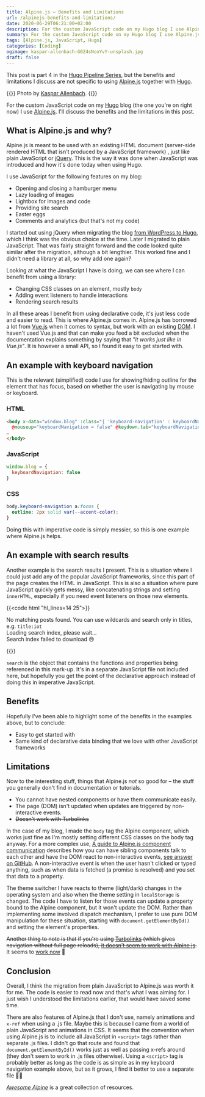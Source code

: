 ```yaml
---
title: Alpine.js – Benefits and Limitations
url: /alpinejs-benefits-and-limitations/
date: 2020-06-29T06:21:00+02:00
description: For the custom JavaScript code on my Hugo blog I use Alpine.js. I’ll discuss the benefits and the limitations in this post. This post is part 4 in the Hugo Pipeline Series, but the benefits and limitations I discuss are not specific to using Alpine.js together with Hugo.
summary: For the custom JavaScript code on my Hugo blog I use Alpine.js. I’ll discuss the benefits and the limitations in this post. This post is part 4 in the Hugo Pipeline Series, but the benefits and limitations I discuss are not specific to using Alpine.js together with Hugo.
tags: [Alpine.js, JavaScript, Hugo]
categories: [Coding]
ogimage: kaspar-allenbach-G024sNcoYvY-unsplash.jpg
draft: false  
---
```


This post is part 4 in the [Hugo Pipeline Series](/hugo-pipeline-series-intro/), but the benefits and limitations I discuss are not specific to using [Alpine.js](https://github.com/alpinejs/alpine) together with [Hugo](https://gohugo.io/). 

{{<post-image image="kaspar-allenbach-G024sNcoYvY-unsplash.jpg" alt="white and gray mountains">}}
Photo by <a href="https://unsplash.com/@kasparallenbach">
Kaspar Allenbach</a>.
{{</post-image>}}

For the custom JavaScript code on my [Hugo](https://gohugo.io/) blog (the one you're on right now) I use [Alpine.js](https://github.com/alpinejs/alpine). I'll discuss the benefits and the limitations in this post. 

## What is Alpine.js and why?
Alpine.js is meant to be used with an existing HTML document (server-side rendered HTML that isn't produced by a JavaScript framework) , just like plain JavaScript or [jQuery](https://jquery.com/). This is the way it was done when JavaScript was introduced and how it's done today when using Hugo.

I use JavaScript for the following features on my blog:
* Opening and closing a hamburger menu
* Lazy loading of images
* Lightbox for images and code
* Providing site search
* Easter eggs
* Comments and analytics (but that's not my code)

I started out using jQuery when migrating the blog [from WordPress to Hugo](/switching-from-wordpress-to-hugo), which I think was the obvious choice at the time. Later I migrated to plain JavaScript. That was fairly straight forward and the code looked quite similar after the migration, although a bit lengthier. This worked fine and I didn't need a library at all, so why add one again?

Looking at what the JavaScript I have is doing, we can see where I can benefit from using a library:
* Changing CSS classes on an element, mostly `body`
* Adding event listeners to handle interactions
* Rendering search results

In all these areas I benefit from using declarative code, it's just less code and easier to read. This is where Alpine.js comes in. Alpine.js has borrowed a lot from [Vue.js](https://vuejs.org/) when it comes to syntax, but work with an existing [DOM][5]. I haven't used Vue.js and that can make you feed a bit excluded when the documentation explains something by saying that _"it works just like in Vue.js"_.  It is however a small API, so I found it easy to get started with.

## An example with keyboard navigation
This is the relevant (simplified) code I use for showing/hiding outline for the element that has focus, based on whether the user is navigating by mouse or keyboard.

### HTML
``` html
<body x-data="window.blog" :class="{ 'keyboard-navigation' : keyboardNavigation }"
  @mouseup="keyboardNavigation = false" @keydown.tab="keyboardNavigation = true">
…
</body>
```
### JavaScript
``` js
window.blog = {
  keyboardNavigation: false
}
```
### CSS
``` css
body.keyboard-navigation a:focus {
  outline: 2px solid var(--accent-color);
}
```

Doing this with imperative code is simply messier, so this is one example where Alpine.js helps. 

## An example with search results

Another example is the search results I present. This is a situation where I could just add any of the popular JavaScript frameworks, since this part of the page creates the HTML in JavaScript. This is also a situation where pure JavaScript quickly gets messy, like concatenating strings and setting `innerHTML`, especially if you need event listeners on those new elements. 

{{<code html "hl_lines=14 25">}}
<div class="search-results-container">
  <div id="search-output" x-show="search.textInSearchBox">
    <div id="no-results-message" x-show="search.store && search.textInSearchBox && !search.hits.length">
      No matching posts found. You can use wildcards and search only in titles, e.g. <code>title:iot</code>
    </div>
    <div id="index-loading-message" x-show="!search.indexLoadFailed && search.indexLoading && search.textInSearchBox">
      <span class="icon-spinner" aria-hidden="true"></span> Loading search index, please wait...
    </div>
    <div id="index-failed-message" x-show="search.indexLoadFailed && search.textInSearchBox">
      Search index failed to download 😢
    </div>
    <div id="number-of-hits-message" x-text="search.getHitsText()" x-show="search.hits.length"></div>
    <ol class="result-list" x-show="search.hits.length" x-ref="hits">
      <template x-for="hit in search.hits" :key="hit.ref">
        <li>
          <h2><a :href='hit.ref' x-text="search.fromStore(hit).title"></a></h2>
          <div class="entry-meta">
            <time class="published" :datetime="search.fromStore(hit).dateiso">
              <svg class="icon icon-calendar"><use xlink:href="#icon-calendar"></use></svg>
              <span x-text="search.fromStore(hit).dateformatted"></span>
            </time>
          </div>
          <p x-text="search.fromStore(hit).summary"></p>
        </li>
      </template>
    </ol>
  </div>
</div>
{{</code>}}

`search` is the object that contains the functions and properties being referenced in this mark-up. It's in a separate JavaScript file not included here, but hopefully you get the point of the declarative approach instead of doing this in imperative JavaScript.

## Benefits

Hopefully I've been able to highlight some of the benefits in the examples above, but to conclude:

* Easy to get started with
* Same kind of declarative data binding that we love with other JavaScript frameworks

## Limitations

Now to the interesting stuff, things that Alpine.js _not_ so good for – the stuff you generally don't find in documentation or tutorials.

* You cannot have nested components or have them communicate easily.
* The page (DOM) isn't updated when updates are triggered by non-interactive events.
* ~~Doesn't work with Turbolinks~~

In the case of my blog, I made the `body` tag the Alpine component, which works just fine as I'm mostly setting different CSS classes on the body tag anyway. For a more complex use, [A guide to Alpine.js component communication][4] describes how you can have sibling components talk to each other and have the DOM react to non-interactive events, [see answer on GitHub][3]. A non-interactive event is when the user hasn't clicked or typed anything, such as when data is fetched (a promise is resolved) and you set that data to a property. 

The theme switcher I have reacts to theme (light/dark) changes in the operating system and also when the theme setting in `localStorage` is changed. The code I have to listen for those events can update a property bound to the Alpine component, but it won't update the DOM. Rather than implementing some involved dispatch mechanism, I prefer to use pure DOM manipulation for these situation, starting with `document.getElementById()` and setting the element's properties.

~~Another thing to note is that if you're using [Turbolinks][2] (which gives navigation without full page reloads), [it doesn't seem to work with Alpine.js][1].~~ It seems to [work now](https://github.com/gohugoio/hugo-mod-jslibs/tree/master/turbolinks) 👏

## Conclusion

Overall, I think the migration from plain JavaScript to Alpine.js was worth it for me. The code is easier to read now and that's what I was aiming for. I just wish I understood the limitations earlier, that would have saved some time.

There are also features of Alpine.js that I don't use, namely animations and `x-ref` when using a .js file. Maybe this is because I came from a world of plain JavaScript and animations in CSS. It seems that the convention when using Alpine.js is to include all JavaScript in `<script>` tags rather than separate .js files. I didn't go that route and found that `document.getElementById()` works just as well as passing x-refs around (they don't seem to work in .js files otherwise). Using a `<script>` tag is probably better as long as the code is as simple as in my keyboard navigation example above, but as it grows, I find it better to use a separate file 🤷‍♂️

_[Awesome Alpine][6]_ is a great collection of resources.

[1]: https://github.com/alpinejs/alpine/issues/319
[2]: https://github.com/turbolinks/turbolinks
[3]: https://github.com/alpinejs/alpine/discussions/585
[4]: https://codewithhugo.com/alpinejs-component-communication-event-bus/
[5]: https://en.wikipedia.org/wiki/Document_Object_Model
[6]: https://github.com/alpine-collective/awesome